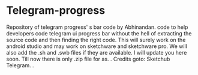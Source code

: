 # Telegram-progress
Repository of telegram progress' s bar code by Abhinandan.  code to help developers code telegram ui progress bar without the hell of extracting the source code and then finding the right code. This will surely work on the android studio and may work  on sketchware and sketchware pro. 
We will also add the .sh and .swb files if they are available. I will update you here soon. Till now there is only .zip file for as. 
  . 
Credits goto: 
Sketchub
Telegram. 
  . 
